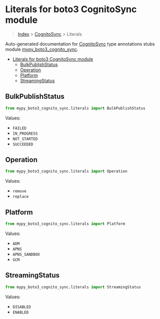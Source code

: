 # Literals for boto3 CognitoSync module

> [Index](../README.md) > [CognitoSync](./README.md) > Literals

Auto-generated documentation for [CognitoSync](https://boto3.amazonaws.com/v1/documentation/api/latest/reference/services/cognito-sync.html#CognitoSync)
type annotations stubs module [mypy_boto3_cognito_sync](https://pypi.org/project/mypy-boto3-cognito-sync/).

- [Literals for boto3 CognitoSync module](#literals-for-boto3-cognitosync-module)
  - [BulkPublishStatus](#bulkpublishstatus)
  - [Operation](#operation)
  - [Platform](#platform)
  - [StreamingStatus](#streamingstatus)

## BulkPublishStatus

```python
from mypy_boto3_cognito_sync.literals import BulkPublishStatus
```

Values:

- `FAILED`
- `IN_PROGRESS`
- `NOT_STARTED`
- `SUCCEEDED`

## Operation

```python
from mypy_boto3_cognito_sync.literals import Operation
```

Values:

- `remove`
- `replace`

## Platform

```python
from mypy_boto3_cognito_sync.literals import Platform
```

Values:

- `ADM`
- `APNS`
- `APNS_SANDBOX`
- `GCM`

## StreamingStatus

```python
from mypy_boto3_cognito_sync.literals import StreamingStatus
```

Values:

- `DISABLED`
- `ENABLED`
